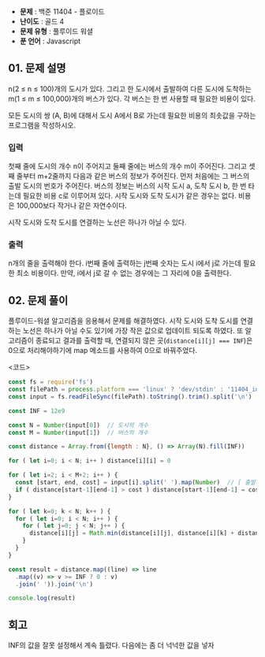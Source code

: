 - **문제** : 백준 11404 - 플로이드
- **난이도** : 골드 4
- **문제 유형** : 풀루이드 워셜
- **푼 언어** : Javascript

## 01. 문제 설명
n(2 ≤ n ≤ 100)개의 도시가 있다. 그리고 한 도시에서 출발하여 다른 도시에 도착하는 m(1 ≤ m ≤ 100,000)개의 버스가 있다. 각 버스는 한 번 사용할 때 필요한 비용이 있다.

모든 도시의 쌍 (A, B)에 대해서 도시 A에서 B로 가는데 필요한 비용의 최솟값을 구하는 프로그램을 작성하시오.


### 입력
첫째 줄에 도시의 개수 n이 주어지고 둘째 줄에는 버스의 개수 m이 주어진다. 그리고 셋째 줄부터 m+2줄까지 다음과 같은 버스의 정보가 주어진다. 먼저 처음에는 그 버스의 출발 도시의 번호가 주어진다. 버스의 정보는 버스의 시작 도시 a, 도착 도시 b, 한 번 타는데 필요한 비용 c로 이루어져 있다. 시작 도시와 도착 도시가 같은 경우는 없다. 비용은 100,000보다 작거나 같은 자연수이다.

시작 도시와 도착 도시를 연결하는 노선은 하나가 아닐 수 있다.

### 출력
n개의 줄을 출력해야 한다. i번째 줄에 출력하는 j번째 숫자는 도시 i에서 j로 가는데 필요한 최소 비용이다. 만약, i에서 j로 갈 수 없는 경우에는 그 자리에 0을 출력한다.

## 02. 문제 풀이
플루이드-워셜 알고리즘을 응용해서 문제를 해결하였다. 시작 도시와 도착 도시를 연결하는 노선은 하나가 아닐 수도 있기에 가장 작은 값으로 업데이트 되도록 하였다. 또 알고리즘이 종료되고 결과를 출력할 때, 연결되지 않은 곳(`distance[i][j] === INF`)은 0으로 처리해야하기에 map 메소드를 사용하여 0으로 바꿔주었다.  

<코드>
``` javascript
const fs = require('fs')
const filePath = process.platform === 'linux' ? 'dev/stdin' : '11404_input.txt'
const input = fs.readFileSync(filePath).toString().trim().split('\n')

const INF = 12e9

const N = Number(input[0])  // 도시의 개수
const M = Number(input[1])  // 버스의 개수

const distance = Array.from({length : N}, () => Array(N).fill(INF))

for ( let i=0; i < N; i++ ) distance[i][i] = 0

for ( let i=2; i < M+2; i++ ) {
  const [start, end, cost] = input[i].split(' ').map(Number)  // [ 출발 지역, 도착 지역, 비용 ]
  if ( distance[start-1][end-1] > cost ) distance[start-1][end-1] = cost
}

for ( let k=0; k < N; k++ ) {
  for ( let i=0; i < N; i++ ) {
    for ( let j=0; j < N; j++ ) {
      distance[i][j] = Math.min(distance[i][j], distance[i][k] + distance[k][j])
    }
  }
}

const result = distance.map((line) => line
  .map((v) => v >= INF ? 0 : v)
  .join(' ')).join('\n')

console.log(result)

```
## 회고
INF의 값을 잘못 설정해서 계속 틀렸다. 다음에는 좀 더 넉넉한 값을 넣자